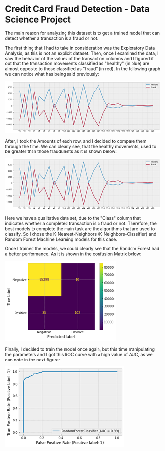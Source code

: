 # Credit Card Fraud Detection - Data Science Project

The main reason for analyzing this dataset is to get a trained model that can detect whether a transaction is a fraud or not.

The first thing that I had to take in consideration was the Exploratory Data Analysis, as this is not an explicit dataset. Then, once I examined the data, I saw
the behavior of the values of the transaction columns and I figured it out that the transaction movements classified as "healthy" (in blue) are almost opposite to those
classified as "fraud" (in red). In the following graph we can notice what has being said previously:

![_figure 1: Behavior_](https://github.com/Camiloalejan/CreditCardFraudDetection_DataScienceProject/blob/main/images/values.png)

After, I took the Amounts of each row, and I decided to compare them through the time. We can clearly see, that the healthy movements, used to be greater than those fraudulents
as it is shown below:

![_figure 2: Amounts_](https://github.com/Camiloalejan/CreditCardFraudDetection_DataScienceProject/blob/main/images/values.png)

Here we have a qualitative data set, due to the "Class" column that indicates whether a completed transaction is a fraud or not. Therefore, the best models to complete 
the main task are the algorithms that are used to classify. So I chose the K-Nearest-Neighbors (K-Neighbors-Classifier) and Random Forest Machine Learning models 
for this case.

Once I trained the models, we could clearly see that the Random Forest had a better performance. As it is shown in the confusion Matrix below:

![_figure 3: Confusion Matrix_](https://github.com/Camiloalejan/CreditCardFraudDetection_DataScienceProject/blob/main/images/confusion%20matrix.png)

Finally, I decided to train the model once again, but this time manipulating the parameters and I got this ROC curve with a high value of AUC, as we can note in the
next figure:

![_figure 4: ROC_](https://github.com/Camiloalejan/CreditCardFraudDetection_DataScienceProject/blob/main/images/ROC.png)
